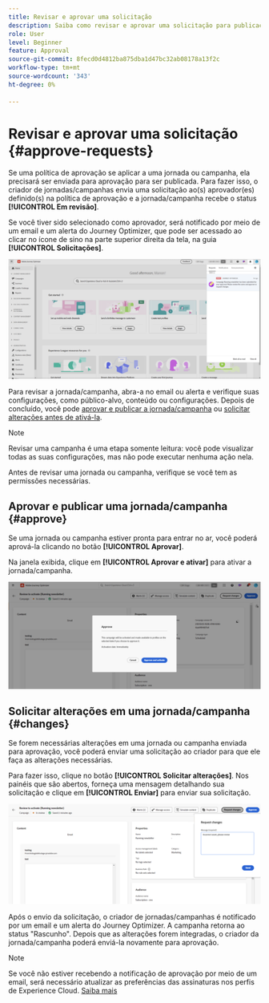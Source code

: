 ```yaml
---
title: Revisar e aprovar uma solicitação
description: Saiba como revisar e aprovar uma solicitação para publicação de jornadas e campanhas.
role: User
level: Beginner
feature: Approval
source-git-commit: 8fecd0d4812ba875dba1d47bc32ab08178a13f2c
workflow-type: tm+mt
source-wordcount: '343'
ht-degree: 0%

---
```



# Revisar e aprovar uma solicitação {#approve-requests}

Se uma política de aprovação se aplicar a uma jornada ou campanha, ela precisará ser enviada para aprovação para ser publicada. Para fazer isso, o criador de jornadas/campanhas envia uma solicitação ao(s) aprovador(es) definido(s) na política de aprovação e a jornada/campanha recebe o status **[!UICONTROL Em revisão]**.

Se você tiver sido selecionado como aprovador, será notificado por meio de um email e um alerta do Journey Optimizer, que pode ser acessado ao clicar no ícone de sino na parte superior direita da tela, na guia **[!UICONTROL Solicitações]**.

![](assets/request-notification.png)

Para revisar a jornada/campanha, abra-a no email ou alerta e verifique suas configurações, como público-alvo, conteúdo ou configurações.
Depois de concluído, você pode [aprovar e publicar a jornada/campanha](#approve) ou [solicitar alterações antes de ativá-la](#changes).

>[!NOTE]
>
>Revisar uma campanha é uma etapa somente leitura: você pode visualizar todas as suas configurações, mas não pode executar nenhuma ação nela.
>
>Antes de revisar uma jornada ou campanha, verifique se você tem as permissões necessárias.

## Aprovar e publicar uma jornada/campanha {#approve}

Se uma jornada ou campanha estiver pronta para entrar no ar, você poderá aprová-la clicando no botão **[!UICONTROL Aprovar]**.

Na janela exibida, clique em **[!UICONTROL Aprovar e ativar]** para ativar a jornada/campanha.

![](assets/approve-request.png)

## Solicitar alterações em uma jornada/campanha {#changes}

Se forem necessárias alterações em uma jornada ou campanha enviada para aprovação, você poderá enviar uma solicitação ao criador para que ele faça as alterações necessárias.

Para fazer isso, clique no botão **[!UICONTROL Solicitar alterações]**. Nos painéis que são abertos, forneça uma mensagem detalhando sua solicitação e clique em **[!UICONTROL Enviar]** para enviar sua solicitação.

![](assets/request-changes.png)

Após o envio da solicitação, o criador de jornadas/campanhas é notificado por um email e um alerta do Journey Optimizer. A campanha retorna ao status &quot;Rascunho&quot;. Depois que as alterações forem integradas, o criador da jornada/campanha poderá enviá-la novamente para aprovação.

>[!NOTE]
>
> Se você não estiver recebendo a notificação de aprovação por meio de um email, será necessário atualizar as preferências das assinaturas nos perfis de Experience Cloud. [Saiba mais](https://experienceleague.adobe.com/pt-br/docs/core-services/interface/features/account-preferences)
